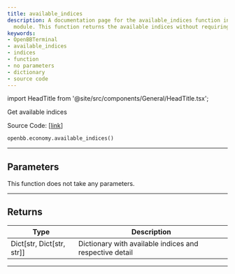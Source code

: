 ```yaml
---
title: available_indices
description: A documentation page for the available_indices function in the OpenBBTerminal
  module. This function returns the available indices without requiring parameters.
keywords:
- OpenBBTerminal
- available_indices
- indices
- function
- no parameters
- dictionary
- source code
---
```


import HeadTitle from '@site/src/components/General/HeadTitle.tsx';

<HeadTitle title="economy.available_indices - Reference | OpenBB SDK Docs" />

Get available indices

Source Code: [[link](https://github.com/OpenBB-finance/OpenBBTerminal/tree/main/openbb_terminal/economy/yfinance_model.py#L660)]

```python
openbb.economy.available_indices()
```

---

## Parameters

This function does not take any parameters.

---

## Returns

| Type | Description |
| ---- | ----------- |
| Dict[str, Dict[str, str]] | Dictionary with available indices and respective detail |
---
